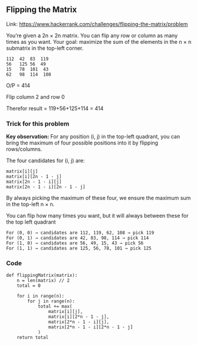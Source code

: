 ## Flipping the Matrix

Link: https://www.hackerrank.com/challenges/flipping-the-matrix/problem

You’re given a 2n × 2n matrix. You can flip any row or column as many times as you want.
Your goal: maximize the sum of the elements in the n × n submatrix in the top-left corner.

```
112  42  83  119
56   125 56  49
15   78  101  43
62   98  114  108
```

O/P = 414

Flip column 2 and row 0

Therefor result = 119+56+125+114 = 414

### Trick for this problem

<b>Key observation:</b>
For any position (i, j) in the top-left quadrant, you can bring the maximum of four possible positions into it by flipping rows/columns.

The four candidates for (i, j) are:

```
matrix[i][j]
matrix[i][2n - 1 - j]
matrix[2n - 1 - i][j]
matrix[2n - 1 - i][2n - 1 - j]
```

By always picking the maximum of these four, we ensure the maximum sum in the top-left n × n.

You can flip how many times you want, but it will always between these for the top left quadrant

```
For (0, 0) → candidates are 112, 119, 62, 108 → pick 119
For (0, 1) → candidates are 42, 83, 98, 114 → pick 114
For (1, 0) → candidates are 56, 49, 15, 43 → pick 56
For (1, 1) → candidates are 125, 56, 78, 101 → pick 125
```

### Code

```
def flippingMatrix(matrix):
    n = len(matrix) // 2
    total = 0

    for i in range(n):
        for j in range(n):
            total += max(
                matrix[i][j],
                matrix[i][2*n - 1 - j],
                matrix[2*n - 1 - i][j],
                matrix[2*n - 1 - i][2*n - 1 - j]
            )
    return total
```
